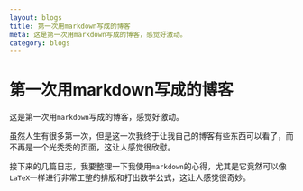 ```yaml
---
layout: blogs
title: 第一次用markdown写成的博客
meta: 这是第一次用markdown写成的博客，感觉好激动。
category: blogs
---
```


# 第一次用markdown写成的博客

这是第一次用`markdown`写成的博客，感觉好激动。

虽然人生有很多第一次，但是这一次我终于让我自己的博客有些东西可以看了，而不再是一个光秃秃的页面，这让人感觉很欣慰。

接下来的几篇日志，我要整理一下我使用`markdown`的心得，尤其是它竟然可以像`LaTeX`一样进行非常工整的排版和打出数学公式，这让人感觉很奇妙。
